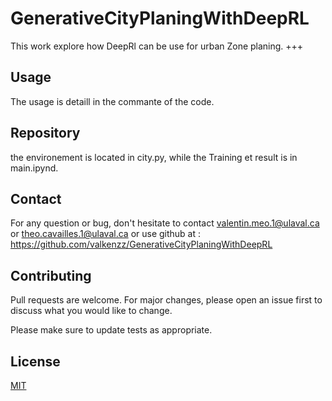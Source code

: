 # GenerativeCityPlaningWithDeepRL
This work explore how DeepRl can be use for urban Zone planing.
+++

## Usage
The usage is detaill in the commante of the code.
## Repository
the environement is located in city.py, while the Training et result is in main.ipynd.
## Contact
For any question or bug, don't hesitate to contact valentin.meo.1@ulaval.ca or theo.cavailles.1@ulaval.ca or use github at : https://github.com/valkenzz/GenerativeCityPlaningWithDeepRL

## Contributing
Pull requests are welcome. For major changes, please open an issue first to discuss what you would like to change.

Please make sure to update tests as appropriate.
## License
[MIT](https://choosealicense.com/licenses/mit/)
